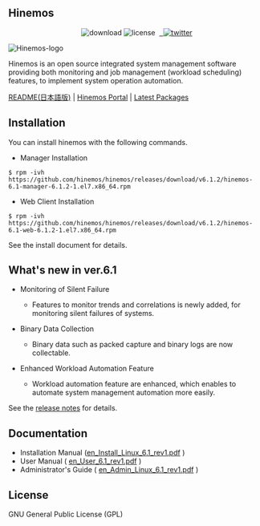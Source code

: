 ## Hinemos

<p align="center"> 
  <img alt="download" src="https://img.shields.io/github/downloads/hinemos/hinemos/total.svg"/>
  <img alt="license" src="https://img.shields.io/badge/license-GPL-blue.svg"/> 
  <a href=https://twitter.com/Hinemos_INFO> 
    <img alt="twitter" src="https://img.shields.io/twitter/follow/Hinemos_INFO.svg?style=social&label=Follow&maxAge=2592000"/>
  </a>
</p>

![Hinemos-logo](http://www.hinemos.info/files/images/HinemosLogo.png)

Hinemos is an open source integrated system management software providing both monitoring and job management (workload scheduling) features, to implement system operation automation.

[README(日本語版)](README.jp.md)  | [Hinemos Portal](http://www.hinemos.info/en/top) | [Latest Packages](https://github.com/hinemos/hinemos/releases/tag/v6.1.2#packages)

## Installation

You can install hinemos with the following commands.

- Manager Installation

```$ rpm -ivh https://github.com/hinemos/hinemos/releases/download/v6.1.2/hinemos-6.1-manager-6.1.2-1.el7.x86_64.rpm```

- Web Client Installation

```$ rpm -ivh https://github.com/hinemos/hinemos/releases/download/v6.1.2/hinemos-6.1-web-6.1.2-1.el7.x86_64.rpm```

See the install document for details.

## What's new in ver.6.1

* Monitoring of Silent Failure 
  - Features to monitor trends and correlations is newly added, for monitoring silent failures of systems.

* Binary Data Collection
  - Binary data such as packed capture and binary logs are now collectable.

* Enhanced Workload Automation Feature
  - Workload automation feature are enhanced, which enables to automate system management automation more easily.

See the [release notes](https://github.com/hinemos/hinemos/releases) for details.

## Documentation

- Installation Manual ([en_Install_Linux_6.1_rev1.pdf](https://github.com/hinemos/hinemos/releases/download/v6.1.1/en_Install_Linux_6.1_rev1.pdf) )
- User Manual ( [en_User_6.1_rev1.pdf](https://github.com/hinemos/hinemos/releases/download/v6.1.1/en_User_6.1_rev1.pdf) )
- Administrator's Guide ( [en_Admin_Linux_6.1_rev1.pdf](https://github.com/hinemos/hinemos/releases/download/v6.1.1/en_Admin_Linux_6.1_rev1.pdf) )

## License

GNU General Public License (GPL)
